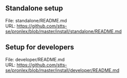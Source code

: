 ## Standalone setup
File: standalone/README.md   
URL: https://github.com/stts-se/pronlex/blob/master/install/standalone/README.md

## Setup for developers
File: developer/README.md   
URL: https://github.com/stts-se/pronlex/blob/master/install/developer/README.md

